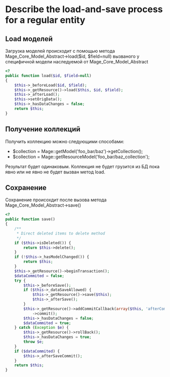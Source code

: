 # Describe the load-and-save process for a regular entity

## Load моделей

Загрузка моделей происходит с помощью метода Mage_Core_Model_Abstract->load($id, $field=null) вызваного у специфичной модели наследуемой от Mage_Core_Model_Abstract

```php
<?
public function load($id, $field=null)
{
    $this->_beforeLoad($id, $field);
    $this->_getResource()->load($this, $id, $field);
    $this->_afterLoad();
    $this->setOrigData();
    $this->_hasDataChanges = false;
    return $this;
}
```

## Получение коллекций

Получить коллекцию можно следующими способами:

  * $collection = Mage::getModel('foo_bar/baz')->getCollection();
  * $collection = Mage::getResourceModel('foo_bar/baz_collection');

Результат будет одинаковым. Коллекция не будет грузится из БД пока явно или не явно не будет вызван метод load.


## Сохранение

Сохранение происохдит после вызова метода Mage_Core_Model_Abstract->save()

```php
<?
public function save()
{
    /**
     * Direct deleted items to delete method
     */
    if ($this->isDeleted()) {
        return $this->delete();
    }
    if (!$this->_hasModelChanged()) {
        return $this;
    }
    $this->_getResource()->beginTransaction();
    $dataCommited = false;
    try {
        $this->_beforeSave();
        if ($this->_dataSaveAllowed) {
            $this->_getResource()->save($this);
            $this->_afterSave();
        }
        $this->_getResource()->addCommitCallback(array($this, 'afterCommitCallback'))
            ->commit();
        $this->_hasDataChanges = false;
        $dataCommited = true;
    } catch (Exception $e) {
        $this->_getResource()->rollBack();
        $this->_hasDataChanges = true;
        throw $e;
    }
    if ($dataCommited) {
        $this->_afterSaveCommit();
    }
    return $this;
}
```

